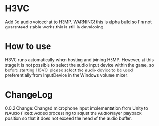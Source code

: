 # H3VC
Add 3d audio voicechat to H3MP.
WARNING! this is alpha build so I'm not guaranteed stable works.this is still in developing.
# How to use
H3VC runs automatically when hosting and joining H3MP.
However, at this stage it is not possible to select the audio input device within the game, so before starting H3VC, please select the audio device to be used preferentially from InputDevice in the Windows volume mixer.

# ChangeLog
0.0.2
Change: Changed microphone input implementation from Unity to NAudio
Fixed: Added processing to adjust the AudioPlayer playback position so that it does not exceed the head of the audio buffer.